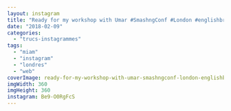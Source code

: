 ```yaml
---
layout: instagram
title: "Ready for my workshop with Umar #SmashngConf #London #englishbreakfast"
date: "2018-02-09"
categories: 
  - "trucs-instagrammes"
tags: 
  - "miam"
  - "instagram"
  - "londres"
  - "web"
coverImage: ready-for-my-workshop-with-umar-smashngconf-london-englishbreakfast.jpg
imgWidth: 360
imgHeight: 360
instagram: Be9-O0RgFcS
---
```

